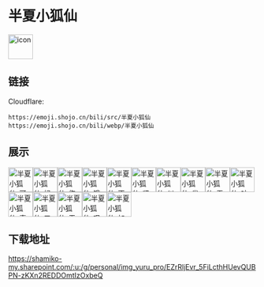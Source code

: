 # 半夏小狐仙
<img src="https://emoji.shojo.cn/bili/src/半夏小狐仙/icon.png" width="50" height="50" alt="icon">

## 链接
Cloudflare:
```
https://emoji.shojo.cn/bili/src/半夏小狐仙
https://emoji.shojo.cn/bili/webp/半夏小狐仙
```
## 展示
<img src="https://emoji.shojo.cn/bili/src/半夏小狐仙/半夏小狐仙-可爱.png" width="50" height="50" alt="半夏小狐仙-可爱"><img src="https://emoji.shojo.cn/bili/src/半夏小狐仙/半夏小狐仙-妈咪.png" width="50" height="50" alt="半夏小狐仙-妈咪"><img src="https://emoji.shojo.cn/bili/src/半夏小狐仙/半夏小狐仙-伤心.png" width="50" height="50" alt="半夏小狐仙-伤心"><img src="https://emoji.shojo.cn/bili/src/半夏小狐仙/半夏小狐仙-饿饿饭饭.png" width="50" height="50" alt="半夏小狐仙-饿饿饭饭"><img src="https://emoji.shojo.cn/bili/src/半夏小狐仙/半夏小狐仙-不可以.png" width="50" height="50" alt="半夏小狐仙-不可以"><img src="https://emoji.shojo.cn/bili/src/半夏小狐仙/半夏小狐仙-紧张.png" width="50" height="50" alt="半夏小狐仙-紧张"><img src="https://emoji.shojo.cn/bili/src/半夏小狐仙/半夏小狐仙-纠结.png" width="50" height="50" alt="半夏小狐仙-纠结"><img src="https://emoji.shojo.cn/bili/src/半夏小狐仙/半夏小狐仙-发生了什么.png" width="50" height="50" alt="半夏小狐仙-发生了什么"><img src="https://emoji.shojo.cn/bili/src/半夏小狐仙/半夏小狐仙-无语.png" width="50" height="50" alt="半夏小狐仙-无语"><img src="https://emoji.shojo.cn/bili/src/半夏小狐仙/半夏小狐仙-吵闹.png" width="50" height="50" alt="半夏小狐仙-吵闹"><img src="https://emoji.shojo.cn/bili/src/半夏小狐仙/半夏小狐仙-喜欢.png" width="50" height="50" alt="半夏小狐仙-喜欢"><img src="https://emoji.shojo.cn/bili/src/半夏小狐仙/半夏小狐仙-叉出去.png" width="50" height="50" alt="半夏小狐仙-叉出去"><img src="https://emoji.shojo.cn/bili/src/半夏小狐仙/半夏小狐仙-无所谓.png" width="50" height="50" alt="半夏小狐仙-无所谓"><img src="https://emoji.shojo.cn/bili/src/半夏小狐仙/半夏小狐仙-叹气.png" width="50" height="50" alt="半夏小狐仙-叹气"><img src="https://emoji.shojo.cn/bili/src/半夏小狐仙/半夏小狐仙-加油.png" width="50" height="50" alt="半夏小狐仙-加油">

## 下载地址

https://shamiko-my.sharepoint.com/:u:/g/personal/img_yuru_pro/EZrRljEvr_5FiLcthHUevQUBPN-zKXn2REDDOmtIzOxbeQ